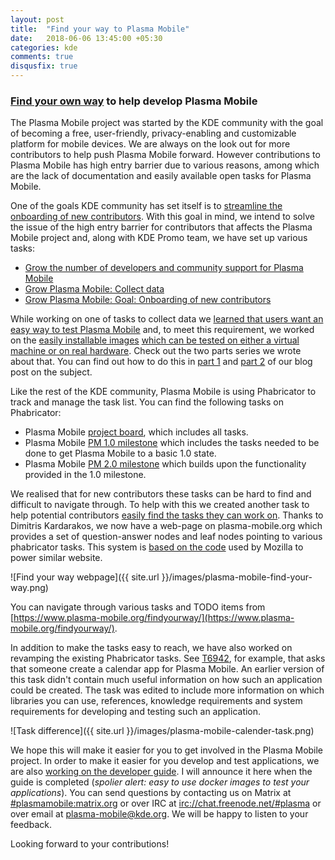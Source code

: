 ```yaml
---
layout: post
title:  "Find your way to Plasma Mobile"
date:   2018-06-06 13:45:00 +05:30
categories: kde
comments: true
disqusfix: true
---
```


### [Find your own way](https://www.plasma-mobile.org/findyourway/) to help develop Plasma Mobile

The Plasma Mobile project was started by the KDE community with the goal of becoming a free, user-friendly, privacy-enabling and customizable platform for mobile devices. We are always on the look out for more contributors to help push Plasma Mobile forward. However contributions to Plasma Mobile has high entry barrier due to various reasons, among which are the lack of documentation and easily available open tasks for Plasma Mobile.

One of the goals KDE community has set itself is to [streamline the onboarding of new contributors](https://phabricator.kde.org/T7116). With this goal in mind, we intend to solve the issue of the high entry barrier for contributors that affects the Plasma Mobile project and, along with KDE Promo team, we have set up various tasks:

- [Grow the number of developers and community support for Plasma Mobile](https://phabricator.kde.org/T7770)
- [Grow Plasma Mobile: Collect data](https://phabricator.kde.org/T7771)
- [Grow Plasma Mobile: Goal: Onboarding of new contributors](https://phabricator.kde.org/T7790)

While working on one of tasks to collect data we [learned that users want an easy way to test Plasma Mobile](https://phabricator.kde.org/T7779) and, to meet this requirement, we worked on the [easily installable images](https://blog.bshah.in/2018/01/26/trying-out-plasma-mobile/) [which can be tested on either a virtual machine or on real hardware](https://blog.bshah.in/2018/02/02/trying-out-plasma-mobile-part-two/). Check out the two parts series we wrote about that. You can find out how to do this in [part 1](https://blog.bshah.in/2018/01/26/trying-out-plasma-mobile/) and [part 2](https://blog.bshah.in/2018/02/02/trying-out-plasma-mobile-part-two/) of our blog post on the subject.

Like the rest of the KDE community, Plasma Mobile is using Phabricator to track and manage the task list. You can find the following tasks on Phabricator:

- Plasma Mobile [project board](https://phabricator.kde.org/tag/plasma%3A_mobile/), which includes all tasks.
- Plasma Mobile [PM 1.0 milestone](https://phabricator.kde.org/project/profile/247/) which includes the tasks needed  to be done to get Plasma Mobile to a basic 1.0 state.
- Plasma Mobile [PM 2.0 milestone](https://phabricator.kde.org/project/view/248/) which builds upon the functionality provided in the 1.0 milestone.

We realised that for new contributors these tasks can be hard to find and difficult to navigate through. To help with this we created another task to help potential contributors [easily find the tasks they can work on](https://phabricator.kde.org/T8806). Thanks to Dimitris Kardarakos, we now have a web-page on plasma-mobile.org which provides a set of question-answer nodes and leaf nodes pointing to various phabricator tasks. This system is [based on the code](https://github.com/jdm/asknot) used by Mozilla to power similar website.

![Find your way webpage]({{ site.url }}/images/plasma-mobile-find-your-way.png)

You can navigate through various tasks and TODO items from [https://www.plasma-mobile.org/findyourway/](https://www.plasma-mobile.org/findyourway/).

In addition to make the tasks easy to reach, we have also worked on revamping the existing Phabricator tasks. See [T6942](https://phabricator.kde.org/T6942), for example, that asks that someone create a calendar app for Plasma Mobile. An earlier version of this task didn't contain much useful information on how such an application could be created. The task was edited to include more information on which libraries you can use, references, knowledge requirements and system requirements for developing and testing such an application.

![Task difference]({{ site.url }}/images/plasma-mobile-calender-task.png)

We hope this will make it easier for you to get involved in the Plasma Mobile project. In order to make it easier for you develop and test applications, we are also [working on the developer guide](https://community.kde.org/Plasma/Mobile/DevGuide). I will announce it here when the guide is completed (*spolier alert: easy to use docker images to test your applications*). You can send questions by contacting us on Matrix at [#plasmamobile:matrix.org](https://matrix.to/#/#plasmamobile:matrix.org) or over IRC at [irc://chat.freenode.net/#plasma](irc://chat.freenode.net/#plasma) or over email at [plasma-mobile@kde.org](mailto:plasma-mobile@kde.org). We will be happy to listen to your feedback.

Looking forward to your contributions!
